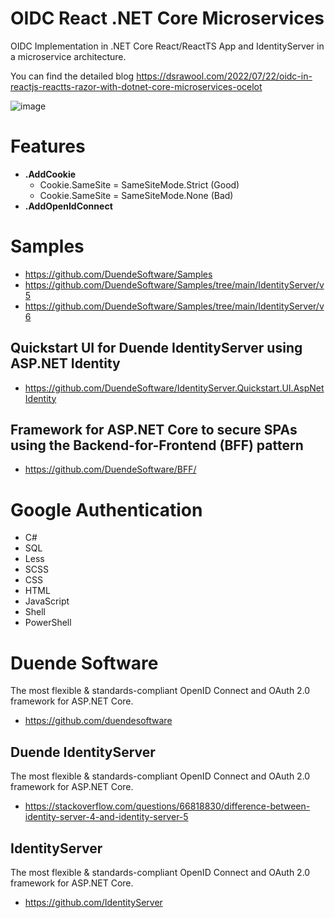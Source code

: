 # OIDC React .NET Core Microservices

OIDC Implementation in .NET Core React/ReactTS App and IdentityServer in a microservice architecture.

You can find the detailed blog https://dsrawool.com/2022/07/22/oidc-in-reactjs-reactts-razor-with-dotnet-core-microservices-ocelot

![image](https://github.com/gtechsltn/oidc-react-dotnet-core-microservices/assets/87538251/7f21744d-9386-4de9-b078-0fcf1cc4f728)

# Features
+ **.AddCookie**
  + Cookie.SameSite = SameSiteMode.Strict (Good)
  + Cookie.SameSite = SameSiteMode.None (Bad)
+ **.AddOpenIdConnect**

# Samples
+ https://github.com/DuendeSoftware/Samples
+ https://github.com/DuendeSoftware/Samples/tree/main/IdentityServer/v5
+ https://github.com/DuendeSoftware/Samples/tree/main/IdentityServer/v6

## Quickstart UI for Duende IdentityServer using ASP.NET Identity
+ https://github.com/DuendeSoftware/IdentityServer.Quickstart.UI.AspNetIdentity

## Framework for ASP.NET Core to secure SPAs using the Backend-for-Frontend (BFF) pattern
+ https://github.com/DuendeSoftware/BFF/

# Google Authentication
+ C#
+ SQL
+ Less
+ SCSS
+ CSS
+ HTML
+ JavaScript
+ Shell
+ PowerShell

# Duende Software
The most flexible & standards-compliant OpenID Connect and OAuth 2.0 framework for ASP.NET Core.
+ https://github.com/duendesoftware

## Duende IdentityServer
The most flexible & standards-compliant OpenID Connect and OAuth 2.0 framework for ASP.NET Core.
+ https://stackoverflow.com/questions/66818830/difference-between-identity-server-4-and-identity-server-5

## IdentityServer
The most flexible & standards-compliant OpenID Connect and OAuth 2.0 framework for ASP.NET Core.
+ https://github.com/IdentityServer
